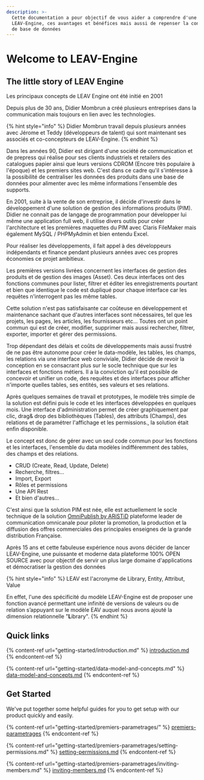 ```yaml
---
description: >-
  Cette documentation a pour objectif de vous aider a comprendre d'une part
  LEAV-Engine, ces avantages et bénéfices mais aussi de repenser la conception
  de base de données
---
```


# Welcome to LEAV-Engine



## The little story of LEAV Engine

Les principaux concepts de LEAV Engine ont été initié en 2001

Depuis plus de 30 ans, Didier Mombrun a créé plusieurs entreprises dans la communication mais toujours en lien avec les technologies.

{% hint style="info" %}
Didier Mombrun travail depuis plusieurs années avec Jérome et Teddy (développeurs de talent) qui sont maintenant ses associés et co-concepteurs de LEAV-Engine.
{% endhint %}

Dans les années 90, Didier est dirigant d'une société de communication et de prepress qui réalise pour ses clients industriels et retailers des catalogues papier ainsi que leurs versions CDROM (Encore très populaire à l'époque) et les premiers sites web. C'est dans ce cadre qu'il s'intéresse à la possibilité de centraliser les données des produits dans une base de données pour alimenter avec les même informations l'ensemble des supports.

En 2001, suite à la vente de son entreprise, il décide d'investir dans le développement d'une solution de gestion des informations produits (PIM). Didier ne connait pas de langage de programmation pour développer lui même une application full web, il utilise divers outils pour créer l'architecture et les premières maquettes du PIM avec Claris FileMaker mais également MySQL / PHPMyAdmin et bien entendu Excel.&#x20;

Pour réaliser les développements, il fait appel à des développeurs indépendants et finance pendant plusieurs années avec ces propres économies ce projet ambitieux.

Les premières versions livrées concernent les interfaces de gestion des produits et de gestion des images (Asset). Ces deux interfaces ont des fonctions communes pour lister, filtrer et éditer les enregistrements pourtant et bien que identique le code est dupliqué pour chaque interface car les requêtes n'interrogent pas les même tables.&#x20;

Cette solution n'est pas satisfaisante car coûteuse en développement et maintenance sachant que d'autres interfaces sont nécessaires, tel que les projets, les pages, les articles, les fournisseurs etc... Toutes ont un point commun qui est de créer, modifier, supprimer mais aussi rechercher, filtrer, exporter, importer et gérer des permissions.

Trop dépendant des délais et coûts de développements mais aussi frustré de ne pas être autonome pour créer le data-modèle, les tables, les champs, les relations via une interface web conviviale, Didier décide de revoir la conception en se consacrant plus sur le socle technique que sur les interfaces et fonctions métiers. Il a la conviction qu'il est possible de concevoir et unifier un code, des requêtes et des interfaces pour afficher n'importe quelles tables, ses entités, ses valeurs et ses relations.

Après quelques semaines de travail et prototypes, le modèle très simple de la solution est défini puis le code et les interfaces développées en quelques mois. Une interface d'administration permet de créer graphiquement par clic, drag& drop des bibliothèques (Tables), des attributs (Champs), des relations et de paramétrer l'affichage et les permissions., la solution était enfin disponible.

Le concept est donc de gérer avec un seul code commun pour les fonctions et les interfaces, l'ensemble du data modèles indifféremment des tables, des champs et des relations.

* CRUD (Create, Read, Update, Delete)
* Recherche, filtres...
* Import, Export
* Rôles et permissions
* Une API Rest
* Et bien d'autres...

C'est ainsi que la solution PIM est née, elle est actuellement le socle technique de la solution [OmniPublish by ARiSTiD](https://www.aristid.com/cacom-produits-omnipublish/) plateforme leader de communication omnicanale pour piloter la promotion, la production et la diffusion des offres commerciales des principales enseignes de la grande distribution Française.

Après 15 ans et cette fabuleuse expérience nous avons décider de lancer LEAV-Engine, une puissante et moderne data plateforme 100% OPEN SOURCE avec pour objectif de servir un plus large domaine d'applications et démocratiser la gestion des données

{% hint style="info" %}
LEAV est l'acronyme de Library, Entity, Attribut, Value

En effet, l'une des spécificité du modèle LEAV-Engine est de proposer une fonction avancé permettant une infinité de versions de valeurs ou de relation s’appuyant sur le modèle EAV auquel nous avons ajouté la dimension relationnelle "**L**ibrary".
{% endhint %}



## Quick links

{% content-ref url="getting-started/introduction.md" %}
[introduction.md](getting-started/introduction.md)
{% endcontent-ref %}

{% content-ref url="getting-started/data-model-and-concepts.md" %}
[data-model-and-concepts.md](getting-started/data-model-and-concepts.md)
{% endcontent-ref %}

## Get Started

We've put together some helpful guides for you to get setup with our product quickly and easily.

{% content-ref url="getting-started/premiers-parametrages/" %}
[premiers-parametrages](getting-started/premiers-parametrages/)
{% endcontent-ref %}

{% content-ref url="getting-started/premiers-parametrages/setting-permissions.md" %}
[setting-permissions.md](getting-started/premiers-parametrages/setting-permissions.md)
{% endcontent-ref %}

{% content-ref url="getting-started/premiers-parametrages/inviting-members.md" %}
[inviting-members.md](getting-started/premiers-parametrages/inviting-members.md)
{% endcontent-ref %}
